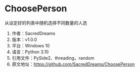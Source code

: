 # ChoosePerson
从设定好的列表中随机选择不同数量的人选
1. 作者：SacredDreams
2. 版本：v1.0.0
3. 平台：Windows 10
4. 语言：Python 3.10
5. 引用文件：PySide2、threading，random
6. 原文地址：https://github.com/SacredDreams/ChoosePerson
